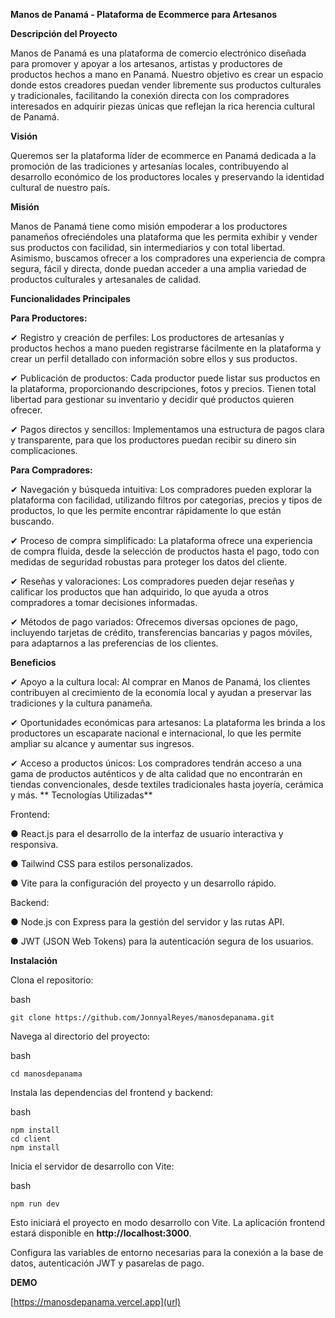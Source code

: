 **Manos de Panamá - Plataforma de Ecommerce para Artesanos**

**Descripción del Proyecto**

Manos de Panamá es una plataforma de comercio electrónico diseñada para promover y apoyar a los artesanos, artistas y productores de productos hechos a mano en Panamá. Nuestro objetivo es crear un espacio donde estos creadores puedan vender libremente sus productos culturales y tradicionales, facilitando la conexión directa con los compradores interesados en adquirir piezas únicas que reflejan la rica herencia cultural de Panamá.

**Visión**

Queremos ser la plataforma líder de ecommerce en Panamá dedicada a la promoción de las tradiciones y artesanías locales, contribuyendo al desarrollo económico de los productores locales y preservando la identidad cultural de nuestro país.

**Misión**

Manos de Panamá tiene como misión empoderar a los productores panameños ofreciéndoles una plataforma que les permita exhibir y vender sus productos con facilidad, sin intermediarios y con total libertad. Asimismo, buscamos ofrecer a los compradores una experiencia de compra segura, fácil y directa, donde puedan acceder a una amplia variedad de productos culturales y artesanales de calidad.

**Funcionalidades Principales**

**Para Productores:**

✔ Registro y creación de perfiles: Los productores de artesanías y productos hechos a mano pueden registrarse fácilmente en la plataforma 
y crear un perfil detallado con información sobre ellos y sus productos.

✔ Publicación de productos: Cada productor puede listar sus productos en la plataforma, proporcionando descripciones, fotos y precios. 
Tienen total libertad para gestionar su inventario y decidir qué productos quieren ofrecer.

✔ Pagos directos y sencillos: Implementamos una estructura de pagos clara y transparente, 
para que los productores puedan recibir su dinero sin complicaciones.

**Para Compradores:**

✔ Navegación y búsqueda intuitiva: Los compradores pueden explorar la plataforma con facilidad, utilizando filtros por categorías, precios y tipos de productos, 
lo que les permite encontrar rápidamente lo que están buscando.

✔ Proceso de compra simplificado: La plataforma ofrece una experiencia de compra fluida, desde la selección de productos hasta el pago, 
todo con medidas de seguridad robustas para proteger los datos del cliente.

✔ Reseñas y valoraciones: Los compradores pueden dejar reseñas y calificar los productos que han adquirido, lo que ayuda a otros compradores a tomar decisiones informadas.

✔ Métodos de pago variados: Ofrecemos diversas opciones de pago, incluyendo tarjetas de crédito, transferencias bancarias y pagos móviles, 
para adaptarnos a las preferencias de los clientes.

**Beneficios**

✔ Apoyo a la cultura local: Al comprar en Manos de Panamá, los clientes contribuyen al crecimiento de la economía local y 
ayudan a preservar las tradiciones y la cultura panameña.

✔ Oportunidades económicas para artesanos: La plataforma les brinda a los productores un escaparate nacional e internacional, 
lo que les permite ampliar su alcance y aumentar sus ingresos.

✔ Acceso a productos únicos: Los compradores tendrán acceso a una gama de productos auténticos y de alta calidad que no encontrarán en tiendas convencionales, 
desde textiles tradicionales hasta joyería, cerámica y más.
  **
Tecnologías Utilizadas**

Frontend:

● React.js para el desarrollo de la interfaz de usuario interactiva y responsiva.

● Tailwind CSS para estilos personalizados.

● Vite para la configuración del proyecto y un desarrollo rápido.

Backend:

● Node.js con Express para la gestión del servidor y las rutas API.

● JWT (JSON Web Tokens) para la autenticación segura de los usuarios.

**Instalación**

Clona el repositorio:

bash

    git clone https://github.com/JonnyalReyes/manosdepanama.git

Navega al directorio del proyecto:

bash

    cd manosdepanama

Instala las dependencias del frontend y backend:

bash

    npm install
    cd client
    npm install

Inicia el servidor de desarrollo con Vite:

bash

    npm run dev

Esto iniciará el proyecto en modo desarrollo con Vite. La aplicación frontend estará disponible en **http://localhost:3000**.

Configura las variables de entorno necesarias para la conexión a la base de datos, autenticación JWT y pasarelas de pago.

**DEMO**

[https://manosdepanama.vercel.app](url)



